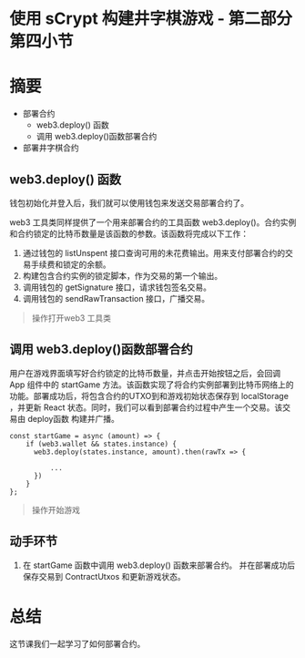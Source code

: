 
# 使用 sCrypt 构建井字棋游戏 - 第二部分 第四小节

# 摘要 

* 部署合约
  * web3.deploy() 函数
  * 调用 web3.deploy()函数部署合约
* 部署井字棋合约

##  web3.deploy() 函数

钱包初始化并登入后，我们就可以使用钱包来发送交易部署合约了。

web3 工具类同样提供了一个用来部署合约的工具函数 web3.deploy()。合约实例和合约锁定的比特币数量是该函数的参数。该函数将完成以下工作：

1. 通过钱包的 listUnspent 接口查询可用的未花费输出。用来支付部署合约的交易手续费和锁定的余额。
2. 构建包含合约实例的锁定脚本，作为交易的第一个输出。
3. 调用钱包的 getSignature 接口，请求钱包签名交易。
4. 调用钱包的 sendRawTransaction 接口，广播交易。

> 操作打开web3 工具类

## 调用 web3.deploy()函数部署合约

用户在游戏界面填写好合约锁定的比特币数量，并点击开始按钮之后，会回调 App 组件中的 startGame 方法。该函数实现了将合约实例部署到比特币网络上的功能。部署成功后，将包含合约的UTXO到和游戏初始状态保存到 localStorage ，并更新 React 状态。同时，我们可以看到部署合约过程中产生一个交易。该交易由 deploy函数 构建并广播。

```
const startGame = async (amount) => {
    if (web3.wallet && states.instance) {
      web3.deploy(states.instance, amount).then(rawTx => {
            
          ...  
      })
    }
};
```

> 操作开始游戏


## 动手环节

1. 在 startGame 函数中调用 web3.deploy() 函数来部署合约。 并在部署成功后保存交易到 ContractUtxos 和更新游戏状态。

# 总结

这节课我们一起学习了如何部署合约。

